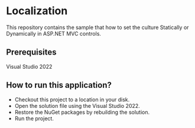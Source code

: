 # Localization

This repository contains the sample that how to set the culture Statically or Dynamically in ASP.NET MVC controls.

## Prerequisites

Visual Studio 2022

## How to run this application?

* Checkout this project to a location in your disk.
* Open the solution file using the Visual Studio 2022.
* Restore the NuGet packages by rebuilding the solution.
* Run the project.